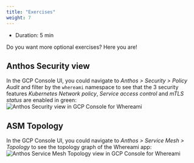 ```yaml
---
title: "Exercises"
weight: 7
---
```

- Duration: 5 min

Do you want more optional exercises? Here you are!

## Anthos Security view

In the GCP Console UI, you could navigate to _Anthos > Security > Policy Audit_ and filter by the `whereami` namespace to see that the 3 security features _Kubernetes Network policy_, _Service access control_ and _mTLS status_ are enabled in green:
![Anthos Security view in GCP Console for Whereami](/images/whereami-anthos-security-view.png)

## ASM Topology

In the GCP Console UI, you could navigate to _Anthos > Service Mesh > Topology_ to see the topology graph of the Whereami app:
![Anthos Service Mesh Topology view in GCP Console for Whereami](/images/whereami-service-mesh-topology.png)